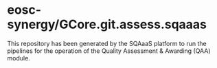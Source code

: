 # eosc-synergy/GCore.git.assess.sqaaas
This repository has been generated by the SQAaaS platform to run the pipelines
for the operation of the
Quality Assessment & Awarding (QAA)
module.